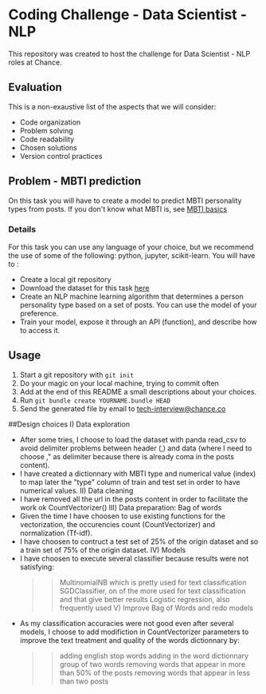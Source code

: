 # Coding Challenge - Data Scientist - NLP

This repository was created to host the challenge for Data Scientist - NLP roles at
Chance.

## Evaluation

This is a non-exaustive list of the aspects that we will consider:

* Code organization
* Problem solving
* Code readability
* Chosen solutions
* Version control practices


## Problem - MBTI prediction

On this task you will have to create a model to predict MBTI personality types
from posts. If you don't know what MBTI is, see [MBTI basics]( 
http://www.myersbriggs.org/my-mbti-personality-type/mbti-basics/home.htm?bhcp=1)

### Details

For this task you can use any language of your choice, but we recommend the use
of some of the following: python, jupyter, scikit-learn. You will have
to :
* Create a local git repository
* Download the dataset for this task [here](
    https://www.kaggle.com/datasnaek/mbti-type)
* Create an NLP machine learning algorithm that determines a person personality type based on a set of posts. You can use the model of your preference.
* Train your model, expose it through an API (function), and describe
    how to access it.

## Usage

1. Start a git repository with ```git init```
1. Do your magic on your local machine, trying to commit often
1. Add at the end of this README a small descriptions about your choices.
1. Run ```git bundle create YOURNAME.bundle HEAD ```
1. Send the generated file by email to tech-interview@chance.co


##Design choices
I) Data exploration
* After some tries, I choose to load the dataset with panda read_csv to avoid delimiter problems between header (,) and data (where I need to choose ," as delimiter because there is already coma in the posts content).
* I have created a dictionnary with MBTI type and numerical value (index) to map later the "type" column of train and test set in order to have numerical values.
II) Data cleaning
* I have removed all the url in the posts content in order to facilitate the work ok CountVectorizer()
III) Data preparation: Bag of words
* Given the time I have choosen to use existing functions for the vectorization, the occurencies count (CountVectorizer) and normalization (Tf-idf).
* I have choosen to contruct a test set of 25% of the origin dataset and so a train set of 75% of the origin dataset.
IV) Models
* I have choosen to execute several classifier because results were not satisfying:
	>> MultinomialNB which is pretty used for text classification
	>> SGDClassifier, on of the more used for text classification and that give better results
	>> Logistic regression, also frequently used
V) Improve Bag of Words and redo models
* As my classification accuracies were not good even after several models, I choose to add modifiction in CountVectorizer parameters to improve the text treatment and quality of the words dictionnary by:
	>>adding english stop words
	>>adding in the word dictionnary group of two words
	>>removing words that appear in more than 50% of the posts
	>>removing words that appear in less than two posts

